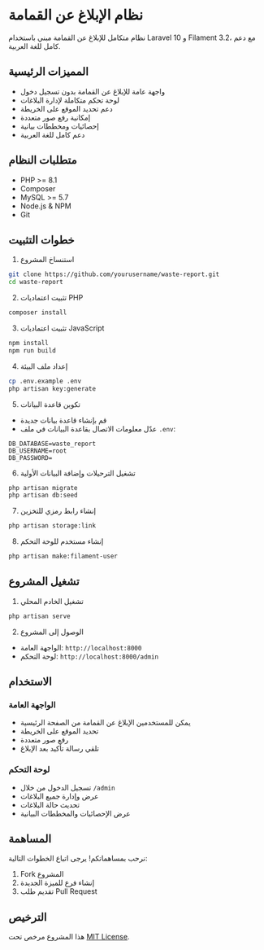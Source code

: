 # نظام الإبلاغ عن القمامة

نظام متكامل للإبلاغ عن القمامة مبني باستخدام Laravel 10 و Filament 3.2، مع دعم كامل للغة العربية.

## المميزات الرئيسية
- واجهة عامة للإبلاغ عن القمامة بدون تسجيل دخول
- لوحة تحكم متكاملة لإدارة البلاغات
- دعم تحديد الموقع على الخريطة
- إمكانية رفع صور متعددة
- إحصائيات ومخططات بيانية
- دعم كامل للغة العربية

## متطلبات النظام
- PHP >= 8.1
- Composer
- MySQL >= 5.7
- Node.js & NPM
- Git

## خطوات التثبيت

1. استنساخ المشروع
```bash
git clone https://github.com/yourusername/waste-report.git
cd waste-report
```

2. تثبيت اعتماديات PHP
```bash
composer install
```

3. تثبيت اعتماديات JavaScript
```bash
npm install
npm run build
```

4. إعداد ملف البيئة
```bash
cp .env.example .env
php artisan key:generate
```

5. تكوين قاعدة البيانات
- قم بإنشاء قاعدة بيانات جديدة
- عدّل معلومات الاتصال بقاعدة البيانات في ملف `.env`:
```env
DB_DATABASE=waste_report
DB_USERNAME=root
DB_PASSWORD=
```

6. تشغيل الترحيلات وإضافة البيانات الأولية
```bash
php artisan migrate
php artisan db:seed
```

7. إنشاء رابط رمزي للتخزين
```bash
php artisan storage:link
```

8. إنشاء مستخدم للوحة التحكم
```bash
php artisan make:filament-user
```

## تشغيل المشروع

1. تشغيل الخادم المحلي
```bash
php artisan serve
```

2. الوصول إلى المشروع
- الواجهة العامة: `http://localhost:8000`
- لوحة التحكم: `http://localhost:8000/admin`

## الاستخدام

### الواجهة العامة
- يمكن للمستخدمين الإبلاغ عن القمامة من الصفحة الرئيسية
- تحديد الموقع على الخريطة
- رفع صور متعددة
- تلقي رسالة تأكيد بعد الإبلاغ

### لوحة التحكم
- تسجيل الدخول من خلال `/admin`
- عرض وإدارة جميع البلاغات
- تحديث حالة البلاغات
- عرض الإحصائيات والمخططات البيانية

## المساهمة
نرحب بمساهماتكم! يرجى اتباع الخطوات التالية:
1. Fork المشروع
2. إنشاء فرع للميزة الجديدة
3. تقديم طلب Pull Request

## الترخيص
هذا المشروع مرخص تحت [MIT License](LICENSE).

